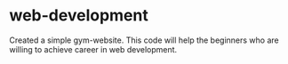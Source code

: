 # web-development
Created a simple gym-website.
This code will help the beginners who are willing to achieve career in web development.
